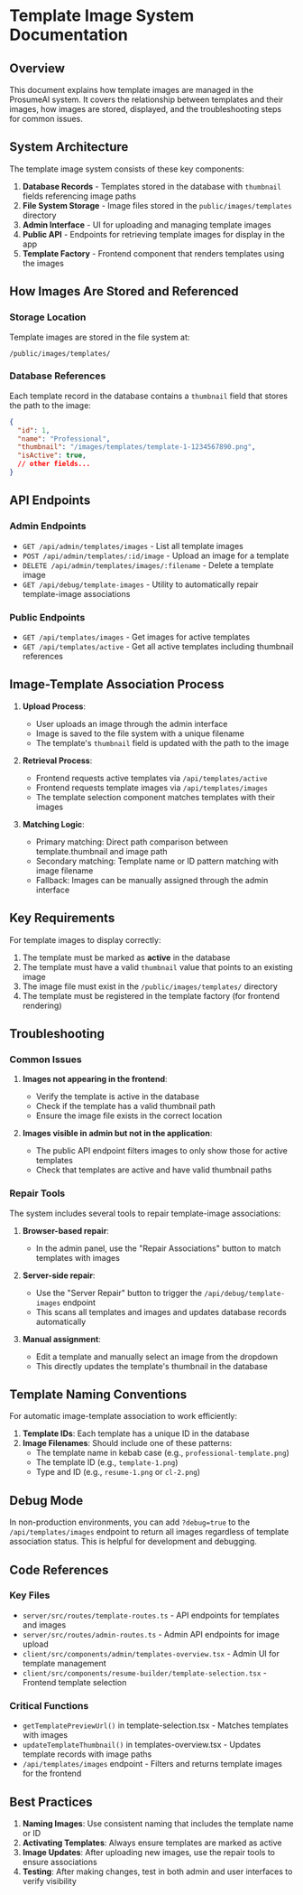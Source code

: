 # Template Image System Documentation

## Overview

This document explains how template images are managed in the ProsumeAI system. It covers the relationship between templates and their images, how images are stored, displayed, and the troubleshooting steps for common issues.

## System Architecture

The template image system consists of these key components:

1. **Database Records** - Templates stored in the database with `thumbnail` fields referencing image paths
2. **File System Storage** - Image files stored in the `public/images/templates` directory
3. **Admin Interface** - UI for uploading and managing template images
4. **Public API** - Endpoints for retrieving template images for display in the app
5. **Template Factory** - Frontend component that renders templates using the images

## How Images Are Stored and Referenced

### Storage Location

Template images are stored in the file system at:
```
/public/images/templates/
```

### Database References

Each template record in the database contains a `thumbnail` field that stores the path to the image:
```json
{
  "id": 1,
  "name": "Professional",
  "thumbnail": "/images/templates/template-1-1234567890.png",
  "isActive": true,
  // other fields...
}
```

## API Endpoints

### Admin Endpoints

- `GET /api/admin/templates/images` - List all template images
- `POST /api/admin/templates/:id/image` - Upload an image for a template
- `DELETE /api/admin/templates/images/:filename` - Delete a template image
- `GET /api/debug/template-images` - Utility to automatically repair template-image associations

### Public Endpoints

- `GET /api/templates/images` - Get images for active templates
- `GET /api/templates/active` - Get all active templates including thumbnail references

## Image-Template Association Process

1. **Upload Process**:
   - User uploads an image through the admin interface
   - Image is saved to the file system with a unique filename
   - The template's `thumbnail` field is updated with the path to the image

2. **Retrieval Process**:
   - Frontend requests active templates via `/api/templates/active`
   - Frontend requests template images via `/api/templates/images`
   - The template selection component matches templates with their images

3. **Matching Logic**:
   - Primary matching: Direct path comparison between template.thumbnail and image path
   - Secondary matching: Template name or ID pattern matching with image filename
   - Fallback: Images can be manually assigned through the admin interface

## Key Requirements

For template images to display correctly:

1. The template must be marked as **active** in the database
2. The template must have a valid `thumbnail` value that points to an existing image
3. The image file must exist in the `/public/images/templates/` directory
4. The template must be registered in the template factory (for frontend rendering)

## Troubleshooting

### Common Issues

1. **Images not appearing in the frontend**:
   - Verify the template is active in the database
   - Check if the template has a valid thumbnail path
   - Ensure the image file exists in the correct location

2. **Images visible in admin but not in the application**:
   - The public API endpoint filters images to only show those for active templates
   - Check that templates are active and have valid thumbnail paths

### Repair Tools

The system includes several tools to repair template-image associations:

1. **Browser-based repair**:
   - In the admin panel, use the "Repair Associations" button to match templates with images

2. **Server-side repair**:
   - Use the "Server Repair" button to trigger the `/api/debug/template-images` endpoint
   - This scans all templates and images and updates database records automatically

3. **Manual assignment**:
   - Edit a template and manually select an image from the dropdown
   - This directly updates the template's thumbnail in the database

## Template Naming Conventions

For automatic image-template association to work efficiently:

1. **Template IDs**: Each template has a unique ID in the database
2. **Image Filenames**: Should include one of these patterns:
   - The template name in kebab case (e.g., `professional-template.png`)
   - The template ID (e.g., `template-1.png`)
   - Type and ID (e.g., `resume-1.png` or `cl-2.png`)

## Debug Mode

In non-production environments, you can add `?debug=true` to the `/api/templates/images` endpoint to return all images regardless of template association status. This is helpful for development and debugging.

## Code References

### Key Files

- `server/src/routes/template-routes.ts` - API endpoints for templates and images
- `server/src/routes/admin-routes.ts` - Admin API endpoints for image upload
- `client/src/components/admin/templates-overview.tsx` - Admin UI for template management
- `client/src/components/resume-builder/template-selection.tsx` - Frontend template selection

### Critical Functions

- `getTemplatePreviewUrl()` in template-selection.tsx - Matches templates with images
- `updateTemplateThumbnail()` in templates-overview.tsx - Updates template records with image paths
- `/api/templates/images` endpoint - Filters and returns template images for the frontend

## Best Practices

1. **Naming Images**: Use consistent naming that includes the template name or ID
2. **Activating Templates**: Always ensure templates are marked as active
3. **Image Updates**: After uploading new images, use the repair tools to ensure associations
4. **Testing**: After making changes, test in both admin and user interfaces to verify visibility 